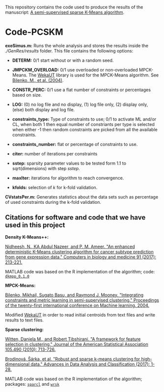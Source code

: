 This repository contains the code used to produce the results of the manuscript: [A semi-supervised sparse K-Means algorithm](https://arxiv.org/abs/2003.06973).

# Code-PCSKM

__exeSimus.m:__ Runs the whole analysis and stores the results inside the _./GenRes/results_ folder. This file contains the following options:
 - __DETERM:__ 0/1 start without or with a random seed.
 
 - __JMPCKM_OVERLOAD:__ 0/1 use overloaded or non-overloaded MPCK-Means. The [WekaUT](http://www.cs.utexas.edu/users/ml/risc/code/) library is used for the MPCK-Means algorithm. See [Bilenko, M., et al. (2004)](https://dl.acm.org/doi/abs/10.1145/1015330.1015360).

- __CONSTR_PERC:__ 0/1 use a flat number of constraints or percentages based on size.

- __LOG:__ (0) no log file and no display, (1) log file only, (2) display only, (else) both display and log file.

- __constraints_type:__ Type of constraints to use; 0/1 to activate ML and/or CL, when both 1 then equal number of constriants per type is selected when either -1 then random constraints are picked from all the available constraints.

- __constraints_number:__ flat or percentage of constraints to use.

- __citer:__ number of iterations per constraints

- __sstep:__ sparsity parameter values to be tested form 1.1 to sqrt(dimensions) with step _sstep_.

- __maxIter:__ iterations for algorithm to reach convergence.

- __kfolds:__ selection of _k_ for k-fold validation.

__CVstatsPer.m:__ Generates statistics about the data sets such as percentage of used constraints during the k-fold validation.



## Citations for software and code that we have used in this project

**Density K-Means++:**

[Nidheesh, N., KA Abdul Nazeer, and P. M. Ameer. "An enhanced deterministic K-Means clustering algorithm for cancer subtype prediction from gene expression data." Computers in biology and medicine 91 (2017): 213-221.](https://www.sciencedirect.com/science/article/pii/S0010482517303402)

MATLAB code was based on the R implementation of the algorithm; code: [`dkmpp_0.1.0`](https://github.com/nidheesh-n/dkmpp)

**MPCK-Means:**

[Bilenko, Mikhail, Sugato Basu, and Raymond J. Mooney. "Integrating constraints and metric learning in semi-supervised clustering." Proceedings of the twenty-first international conference on Machine learning. 2004.](https://dl.acm.org/doi/abs/10.1145/1015330.1015360)

Modified [WekaUT](http://www.cs.utexas.edu/users/ml/risc/code/) in order to read initial centroids from text files and write results to text files.

**Sparse clustering:**

[Witten, Daniela M., and Robert Tibshirani. "A framework for feature selection in clustering." Journal of the American Statistical Association 105.490 (2010): 713-726.](https://amstat.tandfonline.com/doi/abs/10.1198/jasa.2010.tm09415)

[Brodinová, Šárka, et al. "Robust and sparse k-means clustering for high-dimensional data." Advances in Data Analysis and Classification (2017): 1-28.](https://link.springer.com/article/10.1007/s11634-019-00356-9)

MATLAB code was based on the R implementation of the algorithm; packages: [`sparcl`](https://cran.r-project.org/web/packages/sparcl/index.html) and [`wrsk`](https://github.com/brodsa/wrsk)


